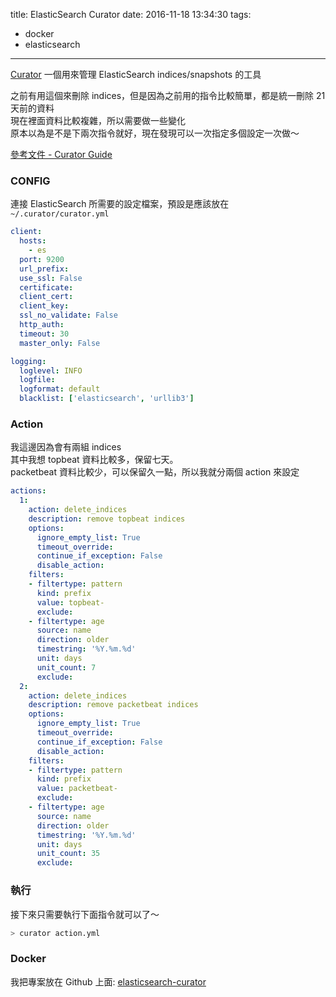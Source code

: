 title: ElasticSearch Curator
date: 2016-11-18 13:34:30
tags:
- docker
- elasticsearch
---

[Curator](https://github.com/elastic/curator) 一個用來管理 ElasticSearch indices/snapshots 的工具

<!--more-->

之前有用這個來刪除 indices，但是因為之前用的指令比較簡單，都是統一刪除 21 天前的資料  
現在裡面資料比較複雜，所以需要做一些變化  
原本以為是不是下兩次指令就好，現在發現可以一次指定多個設定一次做～  

[參考文件 - Curator Guide](https://www.elastic.co/guide/en/elasticsearch/client/curator/current/about.html)

### CONFIG

連接 ElasticSearch 所需要的設定檔案，預設是應該放在 `~/.curator/curator.yml`

```yml
client:
  hosts:
    - es
  port: 9200
  url_prefix:
  use_ssl: False
  certificate:
  client_cert:
  client_key:
  ssl_no_validate: False
  http_auth:
  timeout: 30
  master_only: False

logging:
  loglevel: INFO
  logfile:
  logformat: default
  blacklist: ['elasticsearch', 'urllib3']
```

### Action

我這邊因為會有兩組 indices  
其中我想 topbeat 資料比較多，保留七天。  
packetbeat 資料比較少，可以保留久一點，所以我就分兩個 action 來設定

```yml
actions:
  1:
    action: delete_indices
    description: remove topbeat indices
    options:
      ignore_empty_list: True
      timeout_override:
      continue_if_exception: False
      disable_action:
    filters:
    - filtertype: pattern
      kind: prefix
      value: topbeat-
      exclude:
    - filtertype: age
      source: name
      direction: older
      timestring: '%Y.%m.%d'
      unit: days
      unit_count: 7
      exclude:
  2:
    action: delete_indices
    description: remove packetbeat indices
    options:
      ignore_empty_list: True
      timeout_override:
      continue_if_exception: False
      disable_action:
    filters:
    - filtertype: pattern
      kind: prefix
      value: packetbeat-
      exclude:
    - filtertype: age
      source: name
      direction: older
      timestring: '%Y.%m.%d'
      unit: days
      unit_count: 35
      exclude:
```

### 執行

接下來只需要執行下面指令就可以了～  

```bash
> curator action.yml
```

### Docker

我把專案放在 Github 上面: [elasticsearch-curator](https://github.com/metavige/elasticsearch-curator)


